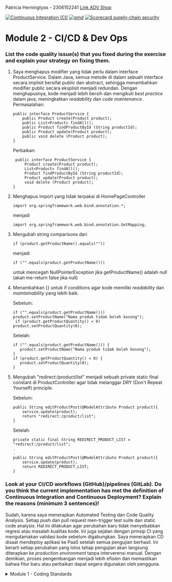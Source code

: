 Patricia Herningtyas - 2306152241
[Link ADV Shop](https://gothic-fionna-patriciatyas-af6852fc.koyeb.app/)

[![Continuous Integration (CI)](https://github.com/patriciatyas/eshop/actions/workflows/ci.yml/badge.svg?branch=main)](https://github.com/patriciatyas/eshop/actions/workflows/ci.yml)
[![pmd](https://github.com/patriciatyas/eshop/actions/workflows/pmd.yml/badge.svg)](https://github.com/patriciatyas/eshop/actions/workflows/pmd.yml)
[![Scorecard supply-chain security](https://github.com/patriciatyas/eshop/actions/workflows/scorecard.yml/badge.svg)](https://github.com/patriciatyas/eshop/actions/workflows/scorecard.yml)

# Module 2 - CI/CD & Dev Ops

### List the code quality issue(s) that you fixed during the exercise and explain your strategy on fixing them.
1. Saya menghapus modifier yang tidak perlu dalam interface ProductService. Dalam Java, semua metode di dalam sebuah interface secara implisit bersifat public dan abstract, sehingga menambahkan modifier public secara eksplisit menjadi redundan. Dengan menghapusnya, kode menjadi lebih bersih dan mengikuti _best practice_ dalam java, meningkatkan _readability_ dan _code maintenance_.
    Permasalahan:  
    ``` 
    public interface ProductService {
        public Product create(Product product);
        public List<Product> findAll();
        public Product findProductById (String productId);
        public Product update(Product product);
        public void delete (Product product);
    }
    ```
   Perbaikan:
   ```
    public interface ProductService {
        Product create(Product product);
        List<Product> findAll();
        Product findProductById (String productId);
        Product update(Product product);
        void delete (Product product);
   }
   ```
2. Menghapus import yang tidak terpakai di HomePageController
    ```
    import org.springframework.web.bind.annotation.*;

    ```
   menjadi
    ```
   import org.springframework.web.bind.annotation.GetMapping;

   ```
3. Mengubah string comparisons dari
    ```
   if (product.getProductName().equals(""))
   ```
   menjadi
    ```
   if ("".equals(product.getProductName()))
   ```
   untuk mencegah NullPointerException jika getProductName() adalah null (akan me-return false jika null)
4. Menambahkan {} untuk if conditions agar kode memiliki _readability_ dan _maintainability_ yang lebih baik. 

    Sebelum: 
   ```
   if ("".equals(product.getProductName())) product.setProductName("Nama produk tidak boleh kosong");
    if (product.getProductQuantity() < 0) product.setProductQuantity(0);
   ```
    Setelah:
    ```
    if ("".equals(product.getProductName())) {
       product.setProductName("Nama produk tidak boleh kosong");
    }
    if (product.getProductQuantity() < 0) {
       product.setProductQuantity(0);
    }
    ```
5. Mengubah "redirect:/product/list" menjadi sebuah private static final constant di ProductController agar tidak melanggar DRY (Don't Repeat Yourself) principle.

    Sebelum:
    ```
    public String editProductPost(@ModelAttribute Product product){
        service.update(product);
        return "redirect:/product/list";
    }
    ```
    Setelah:
    ```
    private static final String REDIRECT_PRODUCT_LIST = "redirect:/product/list";
    .
    .
    public String editProductPost(@ModelAttribute Product product){
        service.update(product);
        return REDIRECT_PRODUCT_LIST;
    }
    ```
### Look at your CI/CD workflows (GitHub)/pipelines (GitLab). Do you think the current implementation has met the definition of Continuous Integration and Continuous Deployment? Explain the reasons (minimum 3 sentences)!
Sudah, karena saya menerapkan Automated Testing dan Code Quality Analysis. Setiap push dan pull request men-trigger test suite dan static code analysis. Hal ini dilakukan agar perubahan baru tidak menyebabkan regresi atau masalah kualitas kode. Ini juga sejalan dengan prinsip CI yang mengutamakan validasi kode sebelum digabungkan. Saya menerapkan CD disaat mendeploy aplikasi ke PaaS setelah semua pengujian berhasil. Ini berarti setiap perubahan yang lolos tahap pengujian akan langsung diterapkan ke _production environment_ tanpa interverensi manual. Dengan demikian, proses pengembangan menjadi lebih efisien dan memastikan bahwa fitur baru atau perbaikan dapat segera digunakan oleh pengguna.



<details>
<summary>Module 1 - Coding Standards</summary>

# Module 1 - Coding Standards

## Reflection 1
<h3>Penerapan Prinsip Clean Code<h3>

**1. Meaningful Names**

Untuk tutorial ini, saya menuliskan nama variabel, _function_, _class_, dan _argument_ sejelas mungkin agar tidak perlu menjelaskan lagi menggunakan _comment_.
Contoh:
```
void testEmptyProductName() {
        Product product = new Product();
        product.setProductId("eb558e9f-1c39-460e-8860-71af6af63bd6");
        product.setProductName("");
        product.setProductQuantity(100);
        productRepository.create(product);

        assertEquals("Nama produk tidak boleh kosong", product.getProductName());
    }
```
**2. Functions**

Untuk _functions_, saya membuat _functions_ yang hanya bisa melakukan satu hal, kecil, dan tidak memiliki efek samping.

**3. Comments**

Saya tidak menambahkan _comment_ untuk kode yang sudah jelas seperti pada poin pertama. Saya juga menambahkan _comment_ se-singkat, padat, dan jelas mungkin.

**4. Objects and Data Structures**

Saya menempatkan UUID Product di dalam constructor Product itu sendiri, sesuai dengan prinsip OOP, daripada meletakkannya di ProductService.java atau ProductRepository.java.

**5. Error Handling**

Saya membuat _handling_ untuk _invalid input_ dengan membagi-baginya menjadi beberapa functions agar lebih rapih dan mudah dibaca.

## Cara saya mengembangkan code
Saya membaca dokumentasi di internet dan stackoverflow jika menemukan error.

## Reflection 2

1. Saya jadi mudah menemukan bug dalam code saya. Saya tidak perlu memasukan input secara manual karena adanya unit-test.
Berapa banyak test yang diperlukan dalam sebuah 'Class'?**
Tidak ada batasan untuk membuat test. Menurut saya, semakin banyak test maka semakin baik. Namun, kita harus tetap memperhatikan fungsionalitas dari test tersebut.
Jika code coverage saya 100%, bukan berarti kode saya tidak memiliki _bugs_ atau _error_ karena code coverage hanya mengukur seberapa banyak baris atau cabang kode yang dieksekusi oleh _testing_, tetapi tidak menjamin bahwa semua kemungkinan kasus atau skenario telah diuji dengan benar.
Misalnya, bisa jadi _testing_ tidak mencakup semua kasus edge, tidak menguji interaksi antar komponen, atau ada kesalahan logika.
Jadi, meskipun code coverage tinggi itu baik, kualitas pengujian dan cakupan skenario _testing_ jauh lebih penting untuk memastikan kode benar-benar bebas dari bug.

2. Menurut pendapat saya, hal tersebut mengurangi kualitas dari _clean code_. Menggunakan suatu prosedur dan variabel yang sama membuat kode menjadi tidak efisien. Oleh karena itu, kita bisa membuatnya ke dalam satu 'Class'. Setelah itu, dipisah menjadi _function_ yang berbeda-beda untuk setiap _test_nya.
</details>
